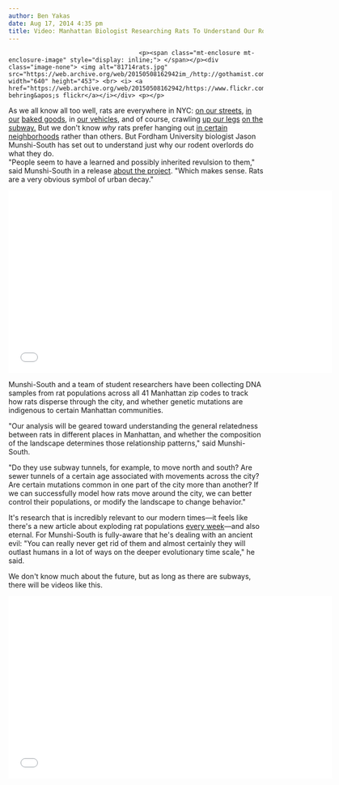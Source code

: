 ```yaml
---
author: Ben Yakas
date: Aug 17, 2014 4:35 pm
title: Video: Manhattan Biologist Researching Rats To Understand Our Rodent Overlords
---
```


	
										<p><span class="mt-enclosure mt-enclosure-image" style="display: inline;"> </span></p><div class="image-none"> <img alt="81714rats.jpg" src="https://web.archive.org/web/20150508162942im_/http://gothamist.com/attachments/byakas/81714rats.jpg" width="640" height="453"> <br> <i> <a href="https://web.archive.org/web/20150508162942/https://www.flickr.com/photos/chinapix/3208102269/">natalie behring&apos;s flickr</a></i></div> <p></p>

<p>As we all know all too well, rats are everywhere in NYC: <a href="https://web.archive.org/web/20150508162942/http://gothamist.com/2014/01/24/this_nyc_rat_map_will_show_you_wher.php">on our streets</a>, <a href="https://web.archive.org/web/20150508162942/http://gothamist.com/2014/02/22/rats_are_everywhere_you_can.php">in our</a> <a href="https://web.archive.org/web/20150508162942/http://gothamist.com/2014/04/02/rat_dunkin_video.php">baked goods</a>, in <a href="https://web.archive.org/web/20150508162942/http://gothamist.com/2014/03/24/upper_west_side_cars_are_gaining_po.php">our vehicles</a>, and of course, crawling <a href="https://web.archive.org/web/20150508162942/http://gothamist.com/2014/04/08/video_rat_enhances_morning_commute.php">up our legs</a> <a href="https://web.archive.org/web/20150508162942/http://gothamist.com/2013/02/14/spoiler_this_rat_on_a_subway_train.php">on the subway.</a> But we don&apos;t know <em>why</em> rats prefer hanging out <a href="https://web.archive.org/web/20150508162942/http://gothamist.com/2013/01/02/have_you_become_complacent_to_the_r.php">in certain neighborhoods</a> rather than others. But Fordham University biologist Jason Munshi-South has set out to understand just why our rodent overlords do what they do.<br>
&quot;People seem to have a learned and possibly inherited revulsion to them,&quot; said Munshi-South in a release <a href="https://web.archive.org/web/20150508162942/http://www.fordham.edu/Campus_Resources/eNewsroom/topstories_3259.asp">about the project</a>. &quot;Which makes sense. Rats are a very obvious symbol of urban decay.&quot;</p>

<p><iframe width="640" height="360" src="//web.archive.org/web/20150508162942if_/http://www.youtube.com/embed/MsZ32PF_Ce0" frameborder="0" allowfullscreen></iframe></p>

<p>Munshi-South and a team of student researchers have been collecting DNA samples from rat populations across all 41 Manhattan zip codes to track how rats disperse through the city, and whether genetic mutations are indigenous to certain Manhattan communities. </p>

<p>&quot;Our analysis will be geared toward understanding the general relatedness between rats in different places in Manhattan, and whether the composition of the landscape determines those relationship patterns,&quot; said Munshi-South. </p>

<p>&quot;Do they use subway tunnels, for example, to move north and south? Are sewer tunnels of a certain age associated with movements across the city? Are certain mutations common in one part of the city more than another? If we can successfully model how rats move around the city, we can better control their populations, or modify the landscape to change behavior.&quot;</p>

<p>It&apos;s research that is incredibly relevant to our modern times&#x2014;it feels like there&apos;s a new article about exploding rat populations <a href="https://web.archive.org/web/20150508162942/http://www.nydailynews.com/new-york/brooklyn/rats-brooklyn-leads-city-rodent-complaints-article-1.1904048">every week</a>&#x2014;and also eternal. For Munshi-South is fully-aware that he&apos;s dealing with an ancient evil: &quot;You can really never get rid of them and almost certainly they will outlast humans in a lot of ways on the deeper evolutionary time scale,&quot; he said. </p>

<p>We don&apos;t know much about the future, but as long as there are subways, there will be videos like this.</p>

<p><iframe width="640" height="360" src="//web.archive.org/web/20150508162942if_/http://www.youtube.com/embed/zAw05LGeTkg" frameborder="0" allowfullscreen></iframe></p>					
										
									
				